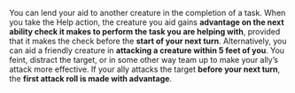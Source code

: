 You can lend your aid to another creature in the completion of a task. When you take the Help action, the creature you aid gains **advantage on the next ability check it makes to perform the task you are helping with**, provided that it makes the check before the **start of your next turn**. Alternatively, you can aid a friendly creature in **attacking a creature within 5 feet of you**. You feint, distract the target, or in some other way team up to make your ally’s attack more effective. If your ally attacks the target **before your next turn**, the **first attack roll is made with advantage**.
